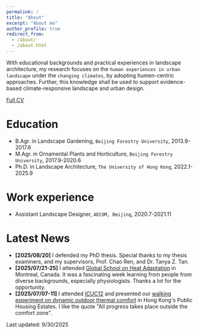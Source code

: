 ```yaml
---
permalink: /
title: "About"
excerpt: "About me"
author_profile: true
redirect_from: 
  - /about/
  - /about.html
---
```


With educational backgrounds and practical experiences in landscape architecture, my research focuses on the `human experiences in urban landscape` under the `changing climates`, by adopting humen-centric approaches. Further, this knowledge shall be used to support evidence-based climate-responsive landscape and urban design. 

[Full CV](http://yilun595.github.io/files/YilunLi_CV.pdf)


Education
======
* B.Agr. in Landscape Gardening, `Beijing Forestry University`, 2013.9-2017.6
* M.Agr. in Ornamental Plants and Horticulture, `Beijing Forestry University`, 2017.9-2020.6
* Ph.D. in Landscape Architecture, `The University of Hong Kong`, 2022.1-2025.9

Work experience
======
* Assistant Landscape Designer, `AECOM, Beijing`, 2020.7-2021.11

Latest News
======
* <b>[2025/08/20]</b> I defended my PhD thesis. Special thanks to my thesis examiners, and my supervisors, Prof. Chao Ren, and Dr. Tanya Z. Tan.
* <b>[2025/07/21-25]</b> I attended [Global School on Heat Adaptation](https://icm-mhi.org/etudiant/global-school-on-heat-adaptation/) in Montreal, Canada. It was a fascinating week learning from people from diverse backgrounds, especially physiologists. Thanks a lot for the opportunity.
* <b>[2025/07/07-11]</b> I attended [ICUC12](https://icuc12.eu/) and presented our [walking experiment on dynamic outdoor thermal comfort](https://doi.org/10.5194/icuc12-84) in Hong Kong's Public Housing Estates. I like the quote "All progress takes place outside the comfort zone".


<div style="float: left; margin-left: 20px;">  <!-- Adjust margin as needed -->
    <script 
        type='text/javascript' 
        id='mapmyvisitors' 
        src='https://mapmyvisitors.com/map.js?cl=ffffff&w=0&t=n&d=xUw022oUllb-a8vAdBQh6HRG38-rimx_Ot410aLjGwM&co=d8d8d8&cmo=6d8973&cmn=69c17b'>
    </script>
</div>

Last updated: 9/30/2025